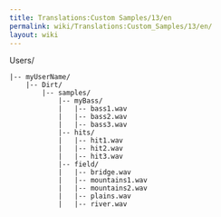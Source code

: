 ```yaml
---
title: Translations:Custom Samples/13/en
permalink: wiki/Translations:Custom_Samples/13/en/
layout: wiki
---
```


Users/

`|-- myUserName/`  
`    |-- Dirt/`  
`        |-- samples/`  
`            |-- myBass/`  
`            |   |-- bass1.wav`  
`            |   |-- bass2.wav`  
`            |   |-- bass3.wav`  
`            |-- hits/`  
`            |   |-- hit1.wav`  
`            |   |-- hit2.wav`  
`            |   |-- hit3.wav`  
`            |-- field/`  
`            |   |-- bridge.wav`  
`            |   |-- mountains1.wav`  
`            |   |-- mountains2.wav`  
`            |   |-- plains.wav`  
`            |   |-- river.wav`
